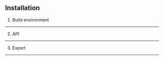 Installation
-----------------

1. Build environment
--------------------

2. API
-------

3. Export
---------
